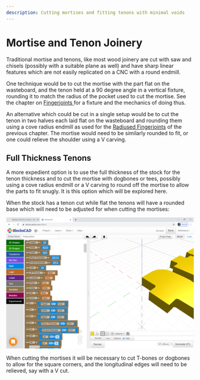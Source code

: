 ```yaml
---
description: Cutting mortises and fitting tenons with minimal voids
---
```


# Mortise and Tenon Joinery

Traditional mortise and tenons, like most wood joinery are cut with saw and chisels \(possibly with a suitable plane as well\) and have sharp linear features which are not easily replicated on a CNC with a round endmill.

One technique would be to cut the mortise with the part flat on the wasteboard, and the tenon held at a 90 degree angle in a vertical fixture, rounding it to match the radius of the pocket used to cut the mortise. See the chapter on [Fingerjoints ](fingerjoints.md)for a fixture and the mechanics of doing thus.

An alternative which could be cut in a single setup would be to cut the tenon in two halves each laid flat on the wasteboard and rounding them using a cove radius endmill as used for the [Radiused Fingerjoints](radiused-fingerjoints.md) of the previous chapter. The mortise would need to be similarly rounded to fit, or one could relieve the shoulder using a V carving.

## Full Thickness Tenons

A more expedient option is to use the full thickness of the stock for the tenon thickness and to cut the mortise with dogbones or tees, possibly using a cove radius endmill or a V carving to round off the mortise to allow the parts to fit snugly. It is this option which will be explored here.

When the stock has a tenon cut while flat the tenons will have a rounded base which will need to be adjusted for when cutting the mortises:

![Tenons cut from flat stock.](.gitbook/assets/image%20%2858%29.png)

When cutting the mortises it will be necessary to cut T-bones or dogbones to allow for the square corners, and the longitudinal edges will need to be relieved, say with a V cut.





